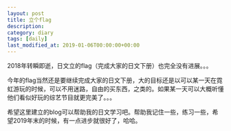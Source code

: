 ```yaml
---
layout: post
title: 立个flag
description: 
category: diary
tags: [daily]
last_modified_at: 2019-01-06T00:00:00+00:00
---
```


2018年转瞬即逝，日文立的flag（完成大家的日文下册）也完全没有进展。。。

今年的flag当然还是要继续完成大家的日文下册，大的目标还是以可以某一天在霓虹游玩的时候，可以不用迷路，自由的买东西，之类的。如果某一天可以大概听懂他们看似好玩的综艺节目就更完美了。。。

希望这里建立的blog可以帮助我的日文学习吧。帮助我记住一些，练习一些，希望2019年末的时候，有一点进步就很好了，哈哈。